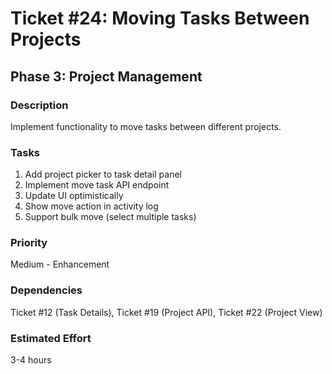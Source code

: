 # Ticket #24: Moving Tasks Between Projects

## Phase 3: Project Management

### Description

Implement functionality to move tasks between different projects.

### Tasks

1. Add project picker to task detail panel
2. Implement move task API endpoint
3. Update UI optimistically
4. Show move action in activity log
5. Support bulk move (select multiple tasks)

### Priority

Medium - Enhancement

### Dependencies

Ticket #12 (Task Details), Ticket #19 (Project API), Ticket #22 (Project View)

### Estimated Effort

3-4 hours
